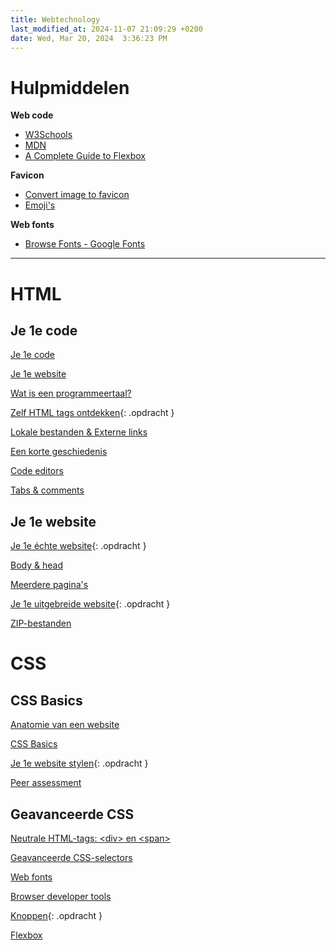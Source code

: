 ```yaml
---
title: Webtechnology
last_modified_at: 2024-11-07 21:09:29 +0200
date: Wed, Mar 20, 2024  3:36:23 PM
---
```


# Hulpmiddelen

**Web code**
- [W3Schools](https://www.w3schools.com/)
- [MDN](https://developer.mozilla.org)
- [A Complete Guide to Flexbox](https://css-tricks.com/snippets/css/a-guide-to-flexbox/)

**Favicon**
- [Convert image to favicon](https://convertico.com/favicon/)
- [Emoji's](https://emojipedia.org/)

**Web fonts**
- [Browse Fonts - Google Fonts](https://fonts.google.com/)

---

# HTML

## Je 1e code

[Je 1e code](Je-1e-code)

[Je 1e website](Je-1e-website)

[Wat is een programmeertaal?](Wat-is-een-programmeertaal)

[Zelf HTML tags ontdekken](Zelf-html-tags-ontdekken){: .opdracht }

[Lokale bestanden & Externe links](Lokale-bestanden-en-externe-links)

[Een korte geschiedenis](Een-korte-geschiedenis)

[Code editors](Code-editors)

[Tabs & comments](Tabs-en-comments)

## Je 1e website

[Je 1e échte website](Je-1e-echte-website){: .opdracht }

[Body & head](body-en-head)

[Meerdere pagina's](Meerdere-paginas)

[Je 1e uitgebreide website](Je-1e-uitgebreide-website){: .opdracht }

[ZIP-bestanden](ZIP-bestanden)

# CSS

## CSS Basics

[Anatomie van een website](Anatomie-van-een-website)

[CSS Basics](CSS-basics)

[Je 1e website stylen](Je-1e-website-stylen){: .opdracht }

[Peer assessment](Peer-assessment)

## Geavanceerde CSS

[Neutrale HTML-tags\: \<div\> en \<span\>](Neutral-HTML-tags-div-en-span)

[Geavanceerde CSS-selectors](Geavanceerde-CSS-selectors)

[Web fonts](Web-fonts)

[Browser developer tools](Browser-developer-tools)

[Knoppen](knoppen){: .opdracht }

[Flexbox](flexbox)

